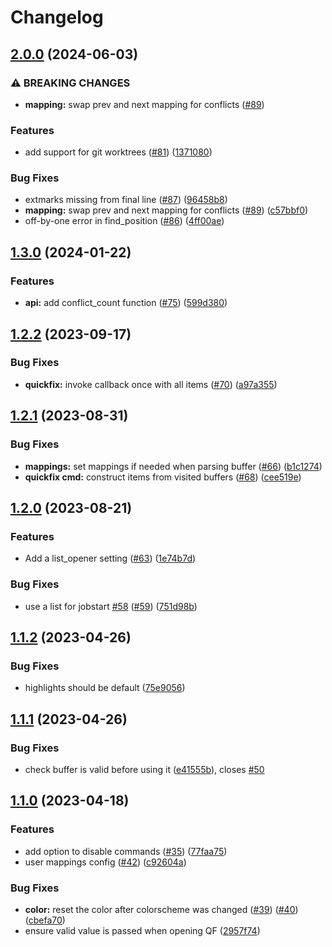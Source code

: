 # Changelog

## [2.0.0](https://github.com/akinsho/git-conflict.nvim/compare/v1.3.0...v2.0.0) (2024-06-03)


### ⚠ BREAKING CHANGES

* **mapping:** swap prev and next mapping for conflicts ([#89](https://github.com/akinsho/git-conflict.nvim/issues/89))

### Features

* add support for git worktrees ([#81](https://github.com/akinsho/git-conflict.nvim/issues/81)) ([1371080](https://github.com/akinsho/git-conflict.nvim/commit/13710803346cfe468ce7be250d19c430866ba1bd))


### Bug Fixes

* extmarks missing from final line ([#87](https://github.com/akinsho/git-conflict.nvim/issues/87)) ([96458b8](https://github.com/akinsho/git-conflict.nvim/commit/96458b843795c6dd84f221188cccd3242328349e))
* **mapping:** swap prev and next mapping for conflicts ([#89](https://github.com/akinsho/git-conflict.nvim/issues/89)) ([c57bbf0](https://github.com/akinsho/git-conflict.nvim/commit/c57bbf09e36e967272d60899113ac308ee55d2cd))
* off-by-one error in find_position ([#86](https://github.com/akinsho/git-conflict.nvim/issues/86)) ([4ff00ae](https://github.com/akinsho/git-conflict.nvim/commit/4ff00aed1ef47d9b7ab16ca62563089c15723b14))

## [1.3.0](https://github.com/akinsho/git-conflict.nvim/compare/v1.2.2...v1.3.0) (2024-01-22)


### Features

* **api:** add conflict_count function ([#75](https://github.com/akinsho/git-conflict.nvim/issues/75)) ([599d380](https://github.com/akinsho/git-conflict.nvim/commit/599d3809ea3bf1ef26c8368bfc74c50c44f39913))

## [1.2.2](https://github.com/akinsho/git-conflict.nvim/compare/v1.2.1...v1.2.2) (2023-09-17)


### Bug Fixes

* **quickfix:** invoke callback once with all items ([#70](https://github.com/akinsho/git-conflict.nvim/issues/70)) ([a97a355](https://github.com/akinsho/git-conflict.nvim/commit/a97a35507a485d6bbdc3c67820a8ca459c9c3f49))

## [1.2.1](https://github.com/akinsho/git-conflict.nvim/compare/v1.2.0...v1.2.1) (2023-08-31)


### Bug Fixes

* **mappings:** set mappings if needed when parsing buffer ([#66](https://github.com/akinsho/git-conflict.nvim/issues/66)) ([b1c1274](https://github.com/akinsho/git-conflict.nvim/commit/b1c1274873f0b9a1b8da7eac62bb74c9266d4410))
* **quickfix cmd:** construct items from visited buffers ([#68](https://github.com/akinsho/git-conflict.nvim/issues/68)) ([cee519e](https://github.com/akinsho/git-conflict.nvim/commit/cee519ef0482b20e506ae1401f82f3c7b23a6c03))

## [1.2.0](https://github.com/akinsho/git-conflict.nvim/compare/v1.1.2...v1.2.0) (2023-08-21)


### Features

* Add a list_opener setting ([#63](https://github.com/akinsho/git-conflict.nvim/issues/63)) ([1e74b7d](https://github.com/akinsho/git-conflict.nvim/commit/1e74b7dd6c1b4c6750e6f917f91012c450aece86))


### Bug Fixes

* use a list for jobstart [#58](https://github.com/akinsho/git-conflict.nvim/issues/58) ([#59](https://github.com/akinsho/git-conflict.nvim/issues/59)) ([751d98b](https://github.com/akinsho/git-conflict.nvim/commit/751d98be83a9c7bdf0a136d05d8b7b1c25560368))

## [1.1.2](https://github.com/akinsho/git-conflict.nvim/compare/v1.1.1...v1.1.2) (2023-04-26)


### Bug Fixes

* highlights should be default ([75e9056](https://github.com/akinsho/git-conflict.nvim/commit/75e90560521e5e395452e9a9f36309ae8f6000a7))

## [1.1.1](https://github.com/akinsho/git-conflict.nvim/compare/v1.1.0...v1.1.1) (2023-04-26)


### Bug Fixes

* check buffer is valid before using it ([e41555b](https://github.com/akinsho/git-conflict.nvim/commit/e41555bf0be8a06589b5a7598220e33962333feb)), closes [#50](https://github.com/akinsho/git-conflict.nvim/issues/50)

## [1.1.0](https://github.com/akinsho/git-conflict.nvim/compare/v1.0.0...v1.1.0) (2023-04-18)


### Features

* add option to disable commands ([#35](https://github.com/akinsho/git-conflict.nvim/issues/35)) ([77faa75](https://github.com/akinsho/git-conflict.nvim/commit/77faa75c09a6af88e7b54d8d456327e06611f7ea))
* user mappings config ([#42](https://github.com/akinsho/git-conflict.nvim/issues/42)) ([c92604a](https://github.com/akinsho/git-conflict.nvim/commit/c92604a64a2cce15a6e6a753f4501bcee06fa00a))


### Bug Fixes

* **color:** reset the color after colorscheme was changed ([#39](https://github.com/akinsho/git-conflict.nvim/issues/39)) ([#40](https://github.com/akinsho/git-conflict.nvim/issues/40)) ([cbefa70](https://github.com/akinsho/git-conflict.nvim/commit/cbefa7075b67903ca27f6eefdc9c1bf0c4881017))
* ensure valid value is passed when opening QF ([2957f74](https://github.com/akinsho/git-conflict.nvim/commit/2957f747e1a34f1854e4e0efbfbfa59a1db04af5))
